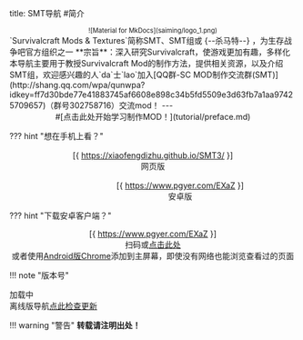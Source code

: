 title: SMT导航
#简介
<center style="zoom:0.8">![Material for MkDocs](saiming/logo_1.png)  </center>
`Survivalcraft Mods & Textures`简称SMT、SMT组或 {--杀马特--} ，为生存战争吧官方组织之一  
**宗旨**：深入研究Survivalcraft，使游戏更加有趣，多样化  
本导航主要用于教授Survivalcraft Mod的制作方法，提供相关资源，以及介绍SMT组，欢迎感兴趣的人`da`士`lao`加入[QQ群-SC MOD制作交流群(SMT)](http://shang.qq.com/wpa/qunwpa?idkey=ff7d30bde77e41883745af6608e898c34b5fd5509e3d63fb7a1aa97425709657)（群号302758716）交流mod！  
---

<center>
#[点击此处开始学习制作MOD！](tutorial/preface.md) 
</center>
<div id="qrcodeForNoMobile" class="hide">

??? hint "想在手机上看？"
    <center><div>
    <div class="inlineBlock" style="margin-top: 1rem;"><div>[{ https://xiaofengdizhu.github.io/SMT3/ }]</div>网页版</div>
    <div class="inlineBlock" style="margin-top: 1rem;margin-left: 6rem;"><div>[{ https://www.pgyer.com/EXaZ }]</div>安卓版</div>
    </div></center>
    <!--Generated by https://github.com/XiaofengdiZhu/python-markdown-qrcode-->
</div>
<div id="qrcodeForAndroid" class="hide">

??? hint "下载安卓客户端？"
    <center><div>
    <div class="inlineBlock"><div>[{ https://www.pgyer.com/EXaZ }]</div>扫码或[点击此处](https://www.pgyer.com/EXaZ)</div>
    </div>
    或者使用<a href="http://m.appchina.com/app/com.android.chrome" target="_blank">Android版Chrome</a>添加到主屏幕，即使没有网络也能浏览查看过的页面
    </center>
    <!--Generated by https://github.com/XiaofengdiZhu/python-markdown-qrcode-->
</div>

!!! note "版本号"
    <div id="navigatorVersion">加载中</div>
    <div id="updateNotice" class="hide">离线版导航<a href="https://xiaofengdizhu.github.io/SMT3/" target="_blank" id="updateLink">点此检查更新</a></div>

!!! warning "警告"
    **转载请注明出处！**
    
<script>
if(isMobile)
{
    if(isAndroidBrowser){
        $("#qrcodeForAndroid").show();
    }
}else{
    $("#qrcodeForNoMobile").show();
}
$("#navigatorVersion").text(navigatorVersion);
if(webUrl.indexOf("file:") === 0 && webUrl.indexOf("file:///data") !== 0 && webUrl.indexOf("file:///android_asset") !== 0){
    $("#updateLink").attr("href", "https://xiaofengdizhu.github.io/SMT3/assets/check_update/index.html?postVersion=%22" + navigatorVersion + "%22");
    $("#updateNotice").show();
}
</script>
